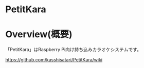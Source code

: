 PetitKara
====
# Overview(概要)
「PetitKara」はRaspberry Pi向け持ち込みカラオケシステムです。

https://github.com/kasshisatari/PetitKara/wiki
